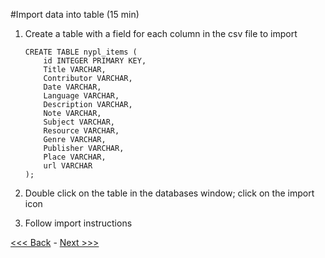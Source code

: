 #Import data into table (15 min)  
1. Create a table with a field for each column in the csv file to import  
	```
	CREATE TABLE nypl_items (  
		id INTEGER PRIMARY KEY,  
		Title VARCHAR,  
		Contributor VARCHAR,  
		Date VARCHAR,  
		Language VARCHAR,  
		Description VARCHAR,  
		Note VARCHAR,  
		Subject VARCHAR,  
		Resource VARCHAR,  
		Genre VARCHAR,  
		Publisher VARCHAR,  
		Place VARCHAR,  
		url VARCHAR  
	);
	```  
2. Double click on the table in the databases window; click on the import icon  

3. Follow import instructions  

[<<< Back](https://github.com/GCDigitalFellows/GCDRI_databases/blob/master/sections/7-innerjoin.md) - [Next >>>]()